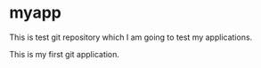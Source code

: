 # myapp
This is test git repository which I am going to test my applications.

This is my first git application.
